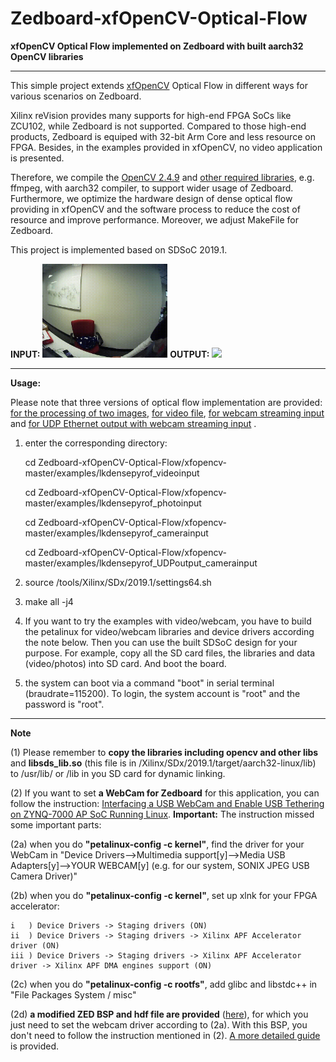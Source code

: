 # Zedboard-xfOpenCV-Optical-Flow
**xfOpenCV Optical Flow implemented on Zedboard with built aarch32 OpenCV libraries**

***

This simple project extends [xfOpenCV](https://github.com/Xilinx/xfopencv) Optical Flow in different ways for various scenarios on Zedboard. 

Xilinx reVision provides many supports for high-end FPGA SoCs like ZCU102, while Zedboard is not supported. Compared to those high-end products, Zedboard is equiped with 32-bit Arm Core and less resource on FPGA. Besides, in the examples provided in xfOpenCV, no video application is presented.

Therefore, we compile the [OpenCV 2.4.9](https://github.com/zslwyuan/Zedboard-xfOpenCV-Optical-Flow/tree/master/arm_opencv_249) and [other required libraries](https://github.com/zslwyuan/Zedboard-xfOpenCV-Optical-Flow/tree/master/arm_other_libs), e.g. ffmpeg, with aarch32 compiler, to support wider usage of Zedboard. Furthermore, we optimize the hardware design of dense optical flow providing in xfOpenCV and the software process to reduce the cost of resource and improve performance. Moreover, we adjust MakeFile for Zedboard.

This project is implemented based on SDSoC 2019.1.


**INPUT:** <img src="https://github.com/zslwyuan/Zedboard-xfOpenCV-Optical-Flow/blob/master/demo_photos/input.gif" data-canonical-src="https://github.com/zslwyuan/Zedboard-xfOpenCV-Optical-Flow/blob/master/demo_photos/input.gif" width="200" /> **OUTPUT:** <img src="https://github.com/zslwyuan/Zedboard-xfOpenCV-Optical-Flow/blob/master/demo_photos/output.gif" data-canonical-src="https://github.com/zslwyuan/Zedboard-xfOpenCV-Optical-Flow/blob/master/demo_photos/input.gif" width="200" />


***

**Usage:**

Please note that three versions of optical flow implementation are provided: [for the processing of two images](https://github.com/zslwyuan/Zedboard-xfOpenCV-Optical-Flow/tree/master/xfopencv-master/examples/lkdensepyrof_photoinput), [for video file](https://github.com/zslwyuan/Zedboard-xfOpenCV-Optical-Flow/tree/master/xfopencv-master/examples/lkdensepyrof_videoinput), [for webcam streaming input](https://github.com/zslwyuan/Zedboard-xfOpenCV-Optical-Flow/tree/master/xfopencv-master/examples/lkdensepyrof_camerainput) and [for UDP Ethernet output with webcam streaming input](https://github.com/zslwyuan/Zedboard-xfOpenCV-Optical-Flow/tree/master/xfopencv-master/examples/lkdensepyrof_UDPoutput_camerainput) .

1. enter the corresponding directory:

    cd Zedboard-xfOpenCV-Optical-Flow/xfopencv-master/examples/lkdensepyrof_videoinput 

    cd Zedboard-xfOpenCV-Optical-Flow/xfopencv-master/examples/lkdensepyrof_photoinput

    cd Zedboard-xfOpenCV-Optical-Flow/xfopencv-master/examples/lkdensepyrof_camerainput

    cd Zedboard-xfOpenCV-Optical-Flow/xfopencv-master/examples/lkdensepyrof_UDPoutput_camerainput


2. source /tools/Xilinx/SDx/2019.1/settings64.sh
3. make all -j4
4. If you want to try the examples with video/webcam, you have to build the petalinux for video/webcam libraries and device drivers according the note below. Then you can use the built SDSoC design for your purpose. For example, copy all the SD card files, the libraries and data (video/photos) into SD card. And boot the board.
5. the system can boot via a command "boot" in serial terminal (braudrate=115200). To login, the system account is "root" and the password is "root".
***

**Note**

(1) Please remember to **copy the libraries including opencv and other libs** and **libsds_lib.so** (this file is in /Xilinx/SDx/2019.1/target/aarch32-linux/lib) to /usr/lib/ or /lib in you SD card for dynamic linking.

(2) If you want to set **a WebCam for Zedboard** for this application, you can follow the instruction: [Interfacing a USB WebCam and Enable USB Tethering on ZYNQ-7000 AP SoC Running Linux](https://medium.com/developments-and-implementations-on-zynq-7000-ap/interfacing-a-usb-webcam-and-enable-usb-tethering-on-zynq-7000-ap-soc-running-linux-1ba6d836749d). **Important:** The instruction missed some important parts:

(2a) when you do **"petalinux-config -c kernel"**, find the driver for your WebCam in "Device Drivers-->Multimedia support\[y\]-->Media USB Adapters\[y\]-->YOUR WEBCAM\[y\] (e.g. for our system, SONIX JPEG USB Camera Driver)"

(2b) when you do **"petalinux-config -c kernel"**, set up xlnk for your FPGA accelerator:

    i   ) Device Drivers -> Staging drivers (ON) 
    ii  ) Device Drivers -> Staging drivers -> Xilinx APF Accelerator driver (ON)
    iii ) Device Drivers -> Staging drivers -> Xilinx APF Accelerator driver -> Xilinx APF DMA engines support (ON)

(2c) when you do **"petalinux-config -c rootfs"**, add glibc and libstdc++ in "File Packages System / misc"

(2d) **a modified ZED BSP and hdf file are provided** ([here](https://github.com/zslwyuan/Zedboard-xfOpenCV-Optical-Flow/blob/master/petalinux)), for which you just need to set the webcam driver according to (2a). With this BSP, you don't need to follow the instruction mentioned in (2). [A more detailed guide](https://github.com/zslwyuan/Zedboard-xfOpenCV-Optical-Flow/blob/master/petalinux/README.md) is provided.
